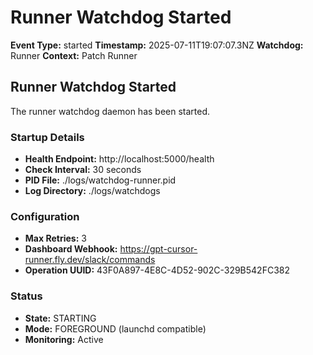 # Runner Watchdog Started

**Event Type:** started
**Timestamp:** 2025-07-11T19:07:07.3NZ
**Watchdog:** Runner
**Context:** Patch Runner


## Runner Watchdog Started

The runner watchdog daemon has been started.

### Startup Details
- **Health Endpoint:** http://localhost:5000/health
- **Check Interval:** 30 seconds
- **PID File:** ./logs/watchdog-runner.pid
- **Log Directory:** ./logs/watchdogs

### Configuration
- **Max Retries:** 3
- **Dashboard Webhook:** https://gpt-cursor-runner.fly.dev/slack/commands
- **Operation UUID:** 43F0A897-4E8C-4D52-902C-329B542FC382

### Status
- **State:** STARTING
- **Mode:** FOREGROUND (launchd compatible)
- **Monitoring:** Active


